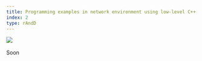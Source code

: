 ```yaml
---
title: Programming examples in network environment using low-level C++ socket API
index: 2
type: rAndD
---
```


[![](https://img.shields.io/badge/github-808080?style=for-the-badge&logo=github)](https://github.com/milosz08/sock-net-programming)
&nbsp;

Soon
